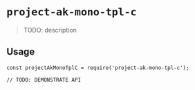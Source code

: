 # `project-ak-mono-tpl-c`

> TODO: description

## Usage

```
const projectAkMonoTplC = require('project-ak-mono-tpl-c');

// TODO: DEMONSTRATE API
```
